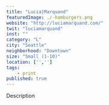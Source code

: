 ```yaml
---
title: "Lucia|Marquand"
featuredImage: ./-hamburgers.png
website: "http://luciamarquand.com/"
twit: "luciamarquand"
inst: ""
category: "L"
city: "Seattle"
neighborhood: "Downtown"
size: "Small (1-10)"
location: ['','']
tags:
    - print
published: true
---
```


Description

